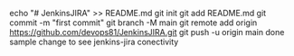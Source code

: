 echo "# JenkinsJIRA" >> README.md
git init
git add README.md
git commit -m "first commit"
git branch -M main
git remote add origin https://github.com/devops81/JenkinsJIRA.git
git push -u origin main
done sample change to see jenkins-jira conectivity
